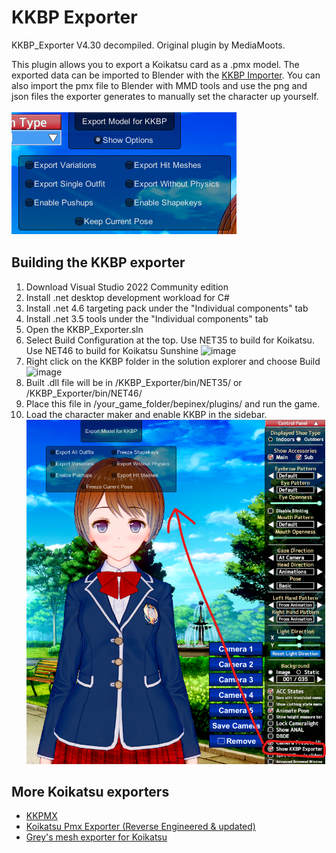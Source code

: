 # KKBP Exporter
KKBP_Exporter V4.30 decompiled. Original plugin by MediaMoots.  

This plugin allows you to export a Koikatsu card as a .pmx model. The exported data can be imported to Blender with the [KKBP Importer](https://github.com/FlailingFog/KK-Blender-Porter-Pack). You can also import the pmx file to Blender with MMD tools and use the png and json files the exporter generates to manually set the character up yourself.

![](https://raw.githubusercontent.com/FlailingFog/flailingfog.github.io/master/assets/images/exportpanel.png)


## Building the KKBP exporter

1. Download Visual Studio 2022 Community edition
2. Install .net desktop development workload for C#
3. Install .net 4.6 targeting pack under the "Individual components" tab
4. Install .net 3.5 tools under the "Individual components" tab
5. Open the KKBP_Exporter.sln
6. Select Build Configuration at the top. Use NET35 to build for Koikatsu. Use NET46 to build for Koikatsu Sunshine
 ![image](https://github.com/user-attachments/assets/8eb2726a-8df4-466e-90dc-6f0da47c2409)
7. Right click on the KKBP folder in the solution explorer and choose Build
![image](https://github.com/user-attachments/assets/2e4c6213-e82b-4637-ae5e-c7d4c62b2ec0)
8. Built .dll file will be in /KKBP_Exporter/bin/NET35/ or /KKBP_Exporter/bin/NET46/
9. Place this file in /your_game_folder/bepinex/plugins/ and run the game.
10. Load the character maker and enable KKBP in the sidebar.  
![](https://raw.githubusercontent.com/FlailingFog/flailingfog.github.io/master/assets/images/exportpanel2.png)

## More Koikatsu exporters
* [KKPMX](https://github.com/CazzoPMX/KKPMX)
* [Koikatsu Pmx Exporter (Reverse Engineered & updated)](https://github.com/Snittern/KoikatsuPmxExporterReverseEngineered)
* [Grey's mesh exporter for Koikatsu](https://github.com/FlailingFog/KK-Blender-Porter-Pack/tree/9fcef4127ba56b4e8e8718fb546945fc00eaaad9/GME)
